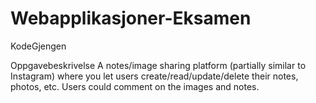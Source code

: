 # Webapplikasjoner-Eksamen
KodeGjengen


Oppgavebeskrivelse
A notes/image sharing platform (partially similar to Instagram)
where you let users create/read/update/delete their notes, photos, etc. Users could comment on the images and notes.
